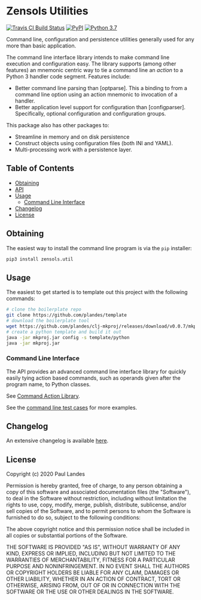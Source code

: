 # Zensols Utilities

[![Travis CI Build Status][travis-badge]][travis-link]
[![PyPI][pypi-badge]][pypi-link]
[![Python 3.7][python37-badge]][python37-link]

Command line, configuration and persistence utilities generally used for any
more than basic application.

The command line interface library intends to make command line execution and
configuration easy.  The library supports (among other features) an mnemonic
centric way to tie a command line an *action* to a Python 3 handler code
segment.  Features include:

* Better command line parsing than [optparse].  This a binding to from a
  command line option using an action mnemonic to invocation of a handler.
* Better application level support for configuration than [configparser].
  Specifically, optional configuration and configuration groups.

This package also has other packages to:

- Streamline in memory and on disk persistence
- Construct objects using configuration files (both INI and YAML).
- Multi-processing work with a persistence layer.

<!-- markdown-toc start - Don't edit this section. Run M-x markdown-toc-refresh-toc -->
## Table of Contents

- [Obtaining](#obtaining)
- [API](#api)
- [Usage](#usage)
    - [Command Line Interface](#command-line-interface)
- [Changelog](#changelog)
- [License](#license)

<!-- markdown-toc end -->



## Obtaining

The easiest way to install the command line program is via the `pip` installer:
```bash
pip3 install zensols.util
```


## Usage

The easiest to get started is to template out this project with the following
commands:

```bash
# clone the boilerplate repo
git clone https://github.com/plandes/template
# download the boilerplate tool
wget https://github.com/plandes/clj-mkproj/releases/download/v0.0.7/mkproj.jar
# create a python template and build it out
java -jar mkproj.jar config -s template/python
java -jar mkproj.jar
```


### Command Line Interface

The API provides an advanced command line interface library for quickly easily
tying action based commands, such as operands given after the program name, to
Python classes.

See [Command Action Library](md/command-line.md).

See the [command line test cases](test/python/test_cli_env.py) for more
examples.


## Changelog

An extensive changelog is available [here](CHANGELOG.md).


## License

Copyright (c) 2020 Paul Landes

Permission is hereby granted, free of charge, to any person obtaining a copy of
this software and associated documentation files (the "Software"), to deal in
the Software without restriction, including without limitation the rights to
use, copy, modify, merge, publish, distribute, sublicense, and/or sell copies
of the Software, and to permit persons to whom the Software is furnished to do
so, subject to the following conditions:

The above copyright notice and this permission notice shall be included in all
copies or substantial portions of the Software.

THE SOFTWARE IS PROVIDED "AS IS", WITHOUT WARRANTY OF ANY KIND, EXPRESS OR
IMPLIED, INCLUDING BUT NOT LIMITED TO THE WARRANTIES OF MERCHANTABILITY,
FITNESS FOR A PARTICULAR PURPOSE AND NONINFRINGEMENT. IN NO EVENT SHALL THE
AUTHORS OR COPYRIGHT HOLDERS BE LIABLE FOR ANY CLAIM, DAMAGES OR OTHER
LIABILITY, WHETHER IN AN ACTION OF CONTRACT, TORT OR OTHERWISE, ARISING FROM,
OUT OF OR IN CONNECTION WITH THE SOFTWARE OR THE USE OR OTHER DEALINGS IN THE
SOFTWARE.


<!-- links -->
[travis-link]: https://travis-ci.org/plandes/util
[travis-badge]: https://travis-ci.org/plandes/util.svg?branch=master
[pypi]: https://pypi.org/project/zensols.util/
[pypi-link]: https://pypi.python.org/pypi/zensols.util
[pypi-badge]: https://img.shields.io/pypi/v/zensols.util.svg
[python37-badge]: https://img.shields.io/badge/python-3.7-blue.svg
[python37-link]: https://www.python.org/downloads/release/python-370

